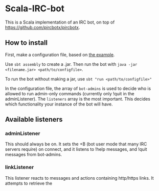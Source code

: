 # Scala-IRC-bot

This is a Scala implementation of an IRC bot, on top of https://github.com/pircbotx/pircbotx.

## How to install
First, make a configuration file, based on [the example](example.conf).

Use `sbt assembly` to create a .jar. Then run the bot with `java -jar <filename.jar> <path/to/configfile>`.

To run the bot without making a jar, use `sbt "run <path/to/configfile>"`

In the configuration file, the array of `bot-admins` is used to decide who is allowed to run admin-only commands (currently
 only !quit in the adminListener). The `listeners` array is the most important. This decides which functionality your
 instance of the bot will have.
 
## Available listeners

### adminListener
This should always be on. It sets the +B (bot user mode that many IRC servers require) on connect, and it listens to
!help messages, and !quit messages from bot-admins.

### linkListener
This listener reacts to messages and actions containing http/https links. It attempts to retrieve the <title> tag in
html pages and if it can find one, it will send the title to the channel.
